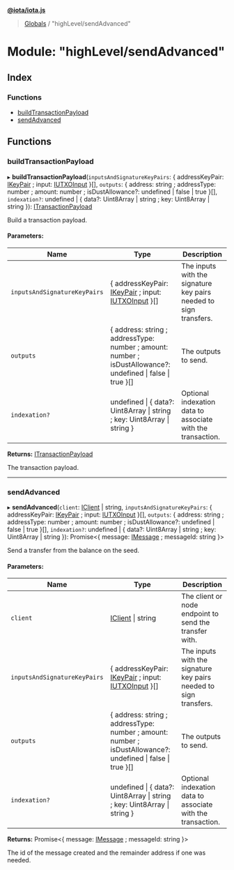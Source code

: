 **[@iota/iota.js](../README.md)**

> [Globals](../README.md) / "highLevel/sendAdvanced"

# Module: "highLevel/sendAdvanced"

## Index

### Functions

* [buildTransactionPayload](_highlevel_sendadvanced_.md#buildtransactionpayload)
* [sendAdvanced](_highlevel_sendadvanced_.md#sendadvanced)

## Functions

### buildTransactionPayload

▸ **buildTransactionPayload**(`inputsAndSignatureKeyPairs`: { addressKeyPair: [IKeyPair](../interfaces/_models_ikeypair_.ikeypair.md) ; input: [IUTXOInput](../interfaces/_models_iutxoinput_.iutxoinput.md)  }[], `outputs`: { address: string ; addressType: number ; amount: number ; isDustAllowance?: undefined \| false \| true  }[], `indexation?`: undefined \| { data?: Uint8Array \| string ; key: Uint8Array \| string  }): [ITransactionPayload](../interfaces/_models_itransactionpayload_.itransactionpayload.md)

Build a transaction payload.

#### Parameters:

Name | Type | Description |
------ | ------ | ------ |
`inputsAndSignatureKeyPairs` | { addressKeyPair: [IKeyPair](../interfaces/_models_ikeypair_.ikeypair.md) ; input: [IUTXOInput](../interfaces/_models_iutxoinput_.iutxoinput.md)  }[] | The inputs with the signature key pairs needed to sign transfers. |
`outputs` | { address: string ; addressType: number ; amount: number ; isDustAllowance?: undefined \| false \| true  }[] | The outputs to send. |
`indexation?` | undefined \| { data?: Uint8Array \| string ; key: Uint8Array \| string  } | Optional indexation data to associate with the transaction. |

**Returns:** [ITransactionPayload](../interfaces/_models_itransactionpayload_.itransactionpayload.md)

The transaction payload.

___

### sendAdvanced

▸ **sendAdvanced**(`client`: [IClient](../interfaces/_models_iclient_.iclient.md) \| string, `inputsAndSignatureKeyPairs`: { addressKeyPair: [IKeyPair](../interfaces/_models_ikeypair_.ikeypair.md) ; input: [IUTXOInput](../interfaces/_models_iutxoinput_.iutxoinput.md)  }[], `outputs`: { address: string ; addressType: number ; amount: number ; isDustAllowance?: undefined \| false \| true  }[], `indexation?`: undefined \| { data?: Uint8Array \| string ; key: Uint8Array \| string  }): Promise<{ message: [IMessage](../interfaces/_models_imessage_.imessage.md) ; messageId: string  }\>

Send a transfer from the balance on the seed.

#### Parameters:

Name | Type | Description |
------ | ------ | ------ |
`client` | [IClient](../interfaces/_models_iclient_.iclient.md) \| string | The client or node endpoint to send the transfer with. |
`inputsAndSignatureKeyPairs` | { addressKeyPair: [IKeyPair](../interfaces/_models_ikeypair_.ikeypair.md) ; input: [IUTXOInput](../interfaces/_models_iutxoinput_.iutxoinput.md)  }[] | The inputs with the signature key pairs needed to sign transfers. |
`outputs` | { address: string ; addressType: number ; amount: number ; isDustAllowance?: undefined \| false \| true  }[] | The outputs to send. |
`indexation?` | undefined \| { data?: Uint8Array \| string ; key: Uint8Array \| string  } | Optional indexation data to associate with the transaction. |

**Returns:** Promise<{ message: [IMessage](../interfaces/_models_imessage_.imessage.md) ; messageId: string  }\>

The id of the message created and the remainder address if one was needed.
